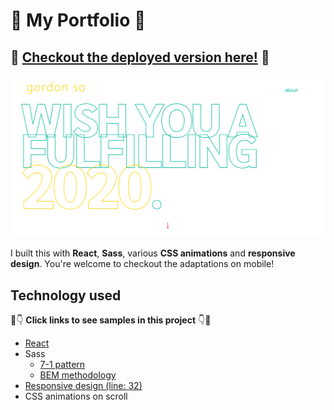 # :open_file_folder: My Portfolio :open_file_folder:

## :pushpin: [Checkout the deployed version here!](http://www.gordon-so.com/) :pushpin:

![landing page](https://github.com/sssgordon/portfolio-website/blob/master/public/landing.png)

I built this with **React**, **Sass**, various **CSS animations** and **responsive design**. You're welcome to checkout the adaptations on mobile!

## Technology used

:eyes::point_down: **Click links to see samples in this project** :point_down::eyes:

* [React](https://github.com/sssgordon/portfolio-website/blob/master/src/App.js)
* Sass
    * [7-1 pattern](https://github.com/sssgordon/portfolio-website/tree/master/sass)
    * [BEM methodology](https://github.com/sssgordon/portfolio-website/blob/master/src/components/Home.js)
* [Responsive design (line: 32)](https://github.com/sssgordon/portfolio-website/blob/master/sass/abstracts/_mixins.scss)
* CSS animations on scroll
